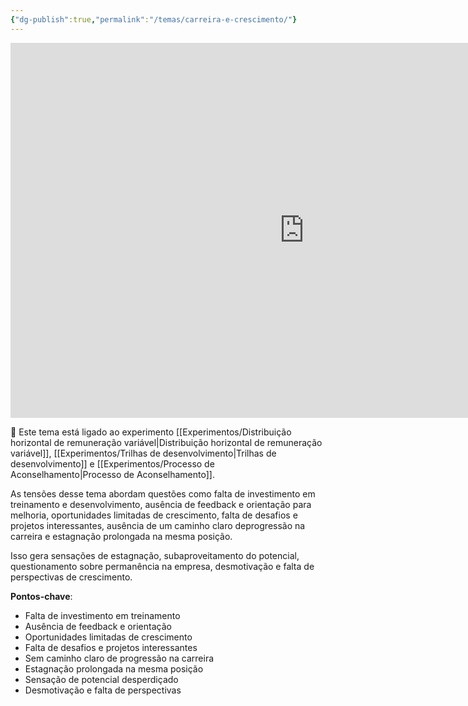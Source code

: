 ```yaml
---
{"dg-publish":true,"permalink":"/temas/carreira-e-crescimento/"}
---
```


<iframe src="https://embed.kumu.io/f660d58fb7518a4545e580c5d048d5db" width="940" height="600" frameborder="0"></iframe>

🔗 Este tema está ligado ao experimento [[Experimentos/Distribuição horizontal de remuneração variável\|Distribuição horizontal de remuneração variável]], [[Experimentos/Trilhas de desenvolvimento\|Trilhas de desenvolvimento]] e [[Experimentos/Processo de Aconselhamento\|Processo de Aconselhamento]].

 As tensões desse tema abordam questões como falta de investimento em treinamento e desenvolvimento, ausência de feedback e orientação para melhoria, oportunidades limitadas de crescimento, falta de desafios e projetos interessantes, ausência de um caminho claro deprogressão na carreira e estagnação prolongada na mesma posição.

Isso gera sensações de estagnação, subaproveitamento do potencial, questionamento sobre permanência na empresa, desmotivação e falta de perspectivas de crescimento.  

**Pontos-chave**:

* Falta de investimento em treinamento 
* Ausência de feedback e orientação
* Oportunidades limitadas de crescimento
* Falta de desafios e projetos interessantes
* Sem caminho claro de progressão na carreira
* Estagnação prolongada na mesma posição
* Sensação de potencial desperdiçado
* Desmotivação e falta de perspectivas